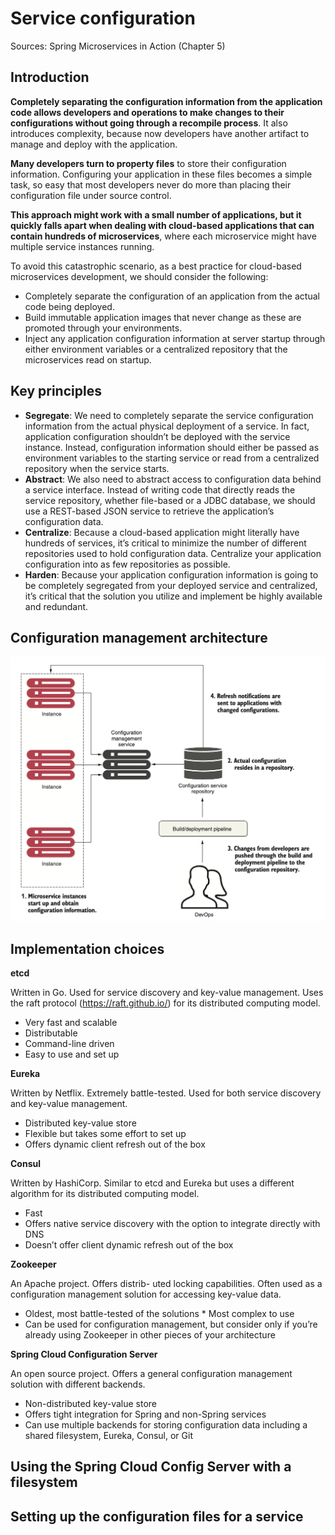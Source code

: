 
# Service configuration

Sources: Spring Microservices in Action (Chapter 5)

## Introduction

**Completely separating the configuration information from the application code allows developers and operations to make changes to their configurations without going through a recompile process**. It also introduces complexity, because now developers have another artifact to manage and deploy with the application.

**Many developers turn to property files** to store their configuration information. Configuring your application in these files becomes a simple task, so easy that most developers never do more than placing their configuration file under source control.

**This approach might work with a small number of applications, but it quickly falls apart when dealing with cloud-based applications that can contain hundreds of microservices**, where each microservice might have multiple service instances running.

To avoid this catastrophic scenario, as a best practice for cloud-based microservices development, we should consider the following:
* Completely separate the configuration of an application from the actual code being deployed.
* Build immutable application images that never change as these are promoted through your environments.
* Inject any application configuration information at server startup through either environment variables or a centralized repository that the microservices read on startup.

## Key principles
* **Segregate**: We need to completely separate the service configuration information from the actual physical deployment of a service. In fact, application configuration shouldn’t be deployed with the service instance. Instead, configuration information should either be passed as environment variables to the starting service or read from a centralized repository when the service starts.
* **Abstract**: We also need to abstract access to configuration data behind a service interface. Instead of writing code that directly reads the service repository, whether file-based or a JDBC database, we should use a REST-based JSON service to retrieve the application’s configuration data.
* **Centralize**: Because a cloud-based application might literally have hundreds of services, it’s critical to minimize the number of different repositories used to hold configuration data. Centralize your application configuration into as few repositories as possible.
* **Harden**: Because your application configuration information is going to be completely segregated from your deployed service and centralized, it’s critical that the solution you utilize and implement be highly available and redundant.

## Configuration management architecture

![](images/config-process.png)

## Implementation choices

**etcd**

Written in Go. Used for service discovery and key-value management. Uses the raft protocol (https://raft.github.io/) for its distributed computing model.


* Very fast and scalable 
* Distributable 
* Command-line driven 
* Easy to use and set up

**Eureka**

Written by Netflix. Extremely battle-tested. Used for both service discovery and key-value management.

* Distributed key-value store
* Flexible but takes some effort to set up 
* Offers dynamic client refresh out of the box


**Consul**

Written by HashiCorp. Similar to etcd and Eureka but uses a different algorithm for its distributed computing model.

* Fast
* Offers native service discovery with the option to integrate directly with DNS
* Doesn’t offer client dynamic refresh out of the box

**Zookeeper**

An Apache project. Offers distrib- uted locking capabilities. Often used as a configuration management solution for accessing key-value data.

* Oldest, most battle-tested of the solutions * Most complex to use
* Can be used for configuration management, but consider only if you’re already using Zookeeper in other pieces of your architecture

**Spring Cloud Configuration Server**

An open source project. Offers a general configuration management solution with different backends.

* Non-distributed key-value store
* Offers tight integration for Spring and non-Spring services
* Can use multiple backends for storing configuration data including a shared filesystem, Eureka, Consul, or Git


## Using the Spring Cloud Config Server with a filesystem


## Setting up the configuration files for a service